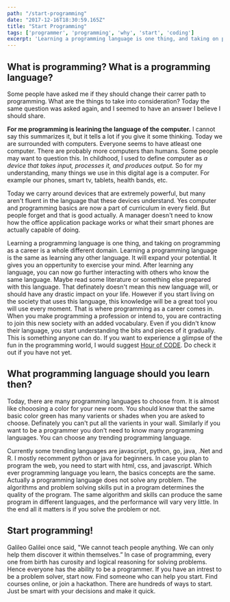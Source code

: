 ```yaml
---
path: "/start-programming"
date: "2017-12-16T18:30:59.165Z"
title: "Start Programming"
tags: ['programmer', 'programming', 'why', 'start', 'coding']
excerpt: 'Learning a programming language is one thing, and taking on programming as a career is a whole different domain. Learning a programming language is the same as learning any other language. It will expand your potential. It gives you an oppertunity to exercise your mind. After learning any language, you can now go further interacting with others who know the same language. Maybe read some literature or something else prepared with this language.'
---
```


## What is programming? What is a programming language?

Some people have asked me if they should change their carrer path to programming. What are the things to take into consideration? Today the same question was asked again, and I seemed to have an answer I believe I should share.

**For me programming is learining the language of the computer.** I cannot say this summarizes it, but it tells a lot if you give it some thinking. Today we are surrounded with computers. Everyone seems to have atleast one computer. There are probably more computers than humans. Some people may want to question this. In childhood, I used to define computer as _a device that takes input, processes it, and produces output._ So for my understanding, many things we use in this digital age is a computer. For example our phones, smart tv, tablets, health bands, etc.

Today we carry around devices that are extremely powerful, but many aren't fluent in the language that these devices understand. Yes computer and programming basics are now a part of curriculum in every field. But people forget and that is good actually. A manager doesn't need to know how the office application package works or what their smart phones are actually capable of doing.

Learning a programming language is one thing, and taking on programming as a career is a whole different domain. Learning a programming language is the same as learning any other language. It will expand your potential. It gives you an oppertunity to exercise your mind. After learning any language, you can now go further interacting with others who know the same language. Maybe read some literature or something else prepared with this language. That definately doesn't mean this new language will, or should have any drastic impact on your life. However if you start living on the society that uses this language, this knowledge will be a great tool you will use every moment. That is where programming as a career comes in. When you make programming a profession or intend to, you are contracting to join this new society with an added vocabulary. Even if you didn't know their language, you start understanding the bits and pieces of it gradually. This is something anyone can do. If you want to experience a glimpse of the fun in the programming world, I would suggest [Hour of CODE](https://hourofcode.com/ "Hour of code"). Do check it out if you have not yet.

## What programming language should you learn then?

Today, there are many programming languages to choose from. It is almost like chooosing a color for your new room. You should know that the same basic color green has many varients or shades when you are asked to choose. Definately you can't put all the varients in your wall. Similarly if you want to be a programmer you don't need to know many programming languages. You can choose any trending programming language.

Currently some trending languages are javascript, python, go, java, .Net and R. I mostly recomment python or java for beginners. In case you plan to program the web, you need to start with html, css, and javascript. Which ever programming language you learn, the basics concepts are the same. Actually a programming language does not solve any problem. The algorithms and problem solving skills put in a program determines the quality of the program. The same algorithm and skills can produce the same program in different languages, and the performance will vary very little. In the end all it matters is if you solve the problem or not.

## Start programming!

Galileo Galilei once said, "We cannot teach people anything. We can only help them discover it within themselves.” In case of programming, every one from birth has curosity and logical reasoning for solving problems. Hence everyone has the ability to be a programmer. If you have an intrest to be a problem solver, start now. Find someone who can help you start. Find courses online, or join a hackathon. There are hundreds of ways to start. Just be smart with your decisions and make it quick.
